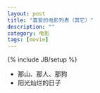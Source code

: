 ```yaml
---
layout: post
title: "喜爱的电影列表（其它）"
description: ""
category: 电影
tags: [movie]
---
```

{% include JB/setup %}

<ul class="inline">
<li>那山、那人、那狗</li>
<li>阳光灿烂的日子</li>
</ul>